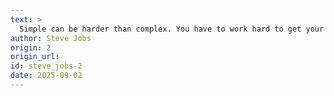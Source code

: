 ```yaml
---
text: >
  Simple can be harder than complex. You have to work hard to get your thinking clean to make it simple. But it’s worth it in the end, because once you get there you can move mountains.
author: Steve Jobs
origin: 2
origin_url:
id: steve_jobs-2
date: 2025-09-02 
---
```


